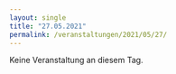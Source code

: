 ```yaml
---
layout: single
title: "27.05.2021"
permalink: /veranstaltungen/2021/05/27/
---
```


Keine Veranstaltung an diesem Tag.
